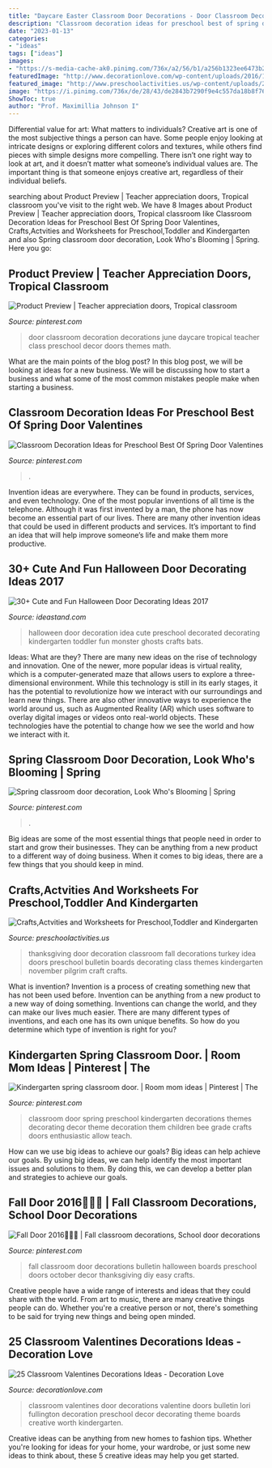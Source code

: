 ```yaml
---
title: "Daycare Easter Classroom Door Decorations - Door Classroom Decoration Decorations June Daycare Tropical Teacher Class Preschool Decor Doors Themes Math"
description: "Classroom decoration ideas for preschool best of spring door valentines"
date: "2023-01-13"
categories:
- "ideas"
tags: ["ideas"]
images:
- "https://s-media-cache-ak0.pinimg.com/736x/a2/56/b1/a256b1323ee6473b277ce70a4fc9bac4.jpg"
featuredImage: "http://www.decorationlove.com/wp-content/uploads/2016/11/Cool-Valentines-Day-Classroom-Door.jpg"
featured_image: "http://www.preschoolactivities.us/wp-content/uploads/2015/10/thanksgiving-day-door-decoration-idea-6.jpg"
image: "https://i.pinimg.com/736x/de/28/43/de2843b7290f9e4c557da18b8f76e2a8.jpg"
ShowToc: true
author: "Prof. Maximillia Johnson I"
---
```



Differential value for art: What matters to individuals?
Creative art is one of the most subjective things a person can have. Some people enjoy looking at intricate designs or exploring different colors and textures, while others find pieces with simple designs more compelling. There isn’t one right way to look at art, and it doesn’t matter what someone’s individual values are. The important thing is that someone enjoys creative art, regardless of their individual beliefs.

	

		
searching about Product Preview | Teacher appreciation doors, Tropical classroom you've visit to the right web. We have 8 Images about Product Preview | Teacher appreciation doors, Tropical classroom like Classroom Decoration Ideas for Preschool Best Of Spring Door Valentines, Crafts,Actvities and Worksheets for Preschool,Toddler and Kindergarten and also Spring classroom door decoration, Look Who&#039;s Blooming | Spring. Here you go:
		
    
## Product Preview | Teacher Appreciation Doors, Tropical Classroom

<img loading=lazy src="https://i.pinimg.com/736x/de/28/43/de2843b7290f9e4c557da18b8f76e2a8.jpg" onerror="this.onerror=null;this.src='https://tse4.mm.bing.net/th?id=OIP.qZBqrM8cRFGM-q6fZsOyYgHaHa&amp;pid=15.1';" alt="Product Preview | Teacher appreciation doors, Tropical classroom">

_Source: pinterest.com_

>door classroom decoration decorations june daycare tropical teacher class preschool decor doors themes math. 

	

What are the main points of the blog post?
In this blog post, we will be looking at ideas for a new business. We will be discussing how to start a business and what some of the most common mistakes people make when starting a business.

    
## Classroom Decoration Ideas For Preschool Best Of Spring Door Valentines

<img loading=lazy src="https://i.pinimg.com/736x/60/8c/eb/608cebc8f7c2499143d566cd7bf5a01c.jpg" onerror="this.onerror=null;this.src='https://tse4.mm.bing.net/th?id=OIP.sQDTlZcPnFpqZyUQu6T6TgHaJ3&amp;pid=15.1';" alt="Classroom Decoration Ideas for Preschool Best Of Spring Door Valentines">

_Source: pinterest.com_

>. 

	

Invention ideas are everywhere. They can be found in products, services, and even technology. One of the most popular inventions of all time is the telephone. Although it was first invented by a man, the phone has now become an essential part of our lives. There are many other invention ideas that could be used in different products and services. It’s important to find an idea that will help improve someone’s life and make them more productive.

    
## 30+ Cute And Fun Halloween Door Decorating Ideas 2017

<img loading=lazy src="https://ideastand.com/wp-content/uploads/2016/10/halloween-door/28-halloween-door-decoration.jpg" onerror="this.onerror=null;this.src='https://tse2.mm.bing.net/th?id=OIP.58QCX-crwD76aqxh2y1BZAHaJ6&amp;pid=15.1';" alt="30+ Cute and Fun Halloween Door Decorating Ideas 2017">

_Source: ideastand.com_

>halloween door decoration idea cute preschool decorated decorating kindergarten toddler fun monster ghosts crafts bats. 

	

Ideas: What are they?
There are many new ideas on the rise of technology and innovation. One of the newer, more popular ideas is virtual reality, which is a computer-generated maze that allows users to explore a three-dimensional environment. While this technology is still in its early stages, it has the potential to revolutionize how we interact with our surroundings and learn new things. There are also other innovative ways to experience the world around us, such as Augmented Reality (AR) which uses software to overlay digital images or videos onto real-world objects. These technologies have the potential to change how we see the world and how we interact with it.

    
## Spring Classroom Door Decoration, Look Who&#039;s Blooming | Spring

<img loading=lazy src="http://i.pinimg.com/1200x/26/60/b9/2660b9b055679cdff26a7af1971acea0.jpg" onerror="this.onerror=null;this.src='https://tse1.mm.bing.net/th?id=OIP.QZMw4vMGMpbwoBG_IXpu3QHaNK&amp;pid=15.1';" alt="Spring classroom door decoration, Look Who&#039;s Blooming | Spring">

_Source: pinterest.com_

>. 

	

Big ideas are some of the most essential things that people need in order to start and grow their businesses. They can be anything from a new product to a different way of doing business. When it comes to big ideas, there are a few things that you should keep in mind. 

    
## Crafts,Actvities And Worksheets For Preschool,Toddler And Kindergarten

<img loading=lazy src="http://www.preschoolactivities.us/wp-content/uploads/2015/10/thanksgiving-day-door-decoration-idea-6.jpg" onerror="this.onerror=null;this.src='https://tse1.mm.bing.net/th?id=OIP.AyuGIhjH_H3Xbf89nAbbTQHaJ6&amp;pid=15.1';" alt="Crafts,Actvities and Worksheets for Preschool,Toddler and Kindergarten">

_Source: preschoolactivities.us_

>thanksgiving door decoration classroom fall decorations turkey idea doors preschool bulletin boards decorating class themes kindergarten november pilgrim craft crafts. 

	

What is invention?
Invention is a process of creating something new that has not been used before. Invention can be anything from a new product to a new way of doing something. Inventions can change the world, and they can make our lives much easier. There are many different types of inventions, and each one has its own unique benefits. So how do you determine which type of invention is right for you?

    
## Kindergarten Spring Classroom Door. | Room Mom Ideas | Pinterest | The

<img loading=lazy src="https://s-media-cache-ak0.pinimg.com/736x/a2/56/b1/a256b1323ee6473b277ce70a4fc9bac4.jpg" onerror="this.onerror=null;this.src='https://tse2.mm.bing.net/th?id=OIP.XgIQ3JgaG1XT26YR7AIRywHaJ3&amp;pid=15.1';" alt="Kindergarten spring classroom door. | Room mom ideas | Pinterest | The">

_Source: pinterest.com_

>classroom door spring preschool kindergarten decorations themes decorating decor theme decoration them children bee grade crafts doors enthusiastic allow teach. 

	

How can we use big ideas to achieve our goals?
Big ideas can help achieve our goals. By using big ideas, we can help identify the most important issues and solutions to them. By doing this, we can develop a better plan and strategies to achieve our goals.

    
## Fall Door 2016🍁🍂🍂 | Fall Classroom Decorations, School Door Decorations

<img loading=lazy src="https://i.pinimg.com/736x/4d/54/28/4d54287ba429e38570c7faec4b155933--fall-door-doors.jpg" onerror="this.onerror=null;this.src='https://tse4.mm.bing.net/th?id=OIP.wkOa07xBDVDGpieGSX5fTgHaJP&amp;pid=15.1';" alt="Fall Door 2016🍁🍂🍂 | Fall classroom decorations, School door decorations">

_Source: pinterest.com_

>fall classroom door decorations bulletin halloween boards preschool doors october decor thanksgiving diy easy crafts. 

	

Creative people have a wide range of interests and ideas that they could share with the world. From art to music, there are many creative things people can do. Whether you're a creative person or not, there's something to be said for trying new things and being open minded.

    
## 25 Classroom Valentines Decorations Ideas - Decoration Love

<img loading=lazy src="http://www.decorationlove.com/wp-content/uploads/2016/11/Cool-Valentines-Day-Classroom-Door.jpg" onerror="this.onerror=null;this.src='https://tse2.mm.bing.net/th?id=OIP.1b-8sCZZwAiCaHaqqifcHwHaJ4&amp;pid=15.1';" alt="25 Classroom Valentines Decorations Ideas - Decoration Love">

_Source: decorationlove.com_

>classroom valentines door decorations valentine doors bulletin lori fullington decoration preschool decor decorating theme boards creative worth kindergarten. 

	

Creative ideas can be anything from new homes to fashion tips. Whether you're looking for ideas for your home, your wardrobe, or just some new ideas to think about, these 5 creative ideas may help you get started.

